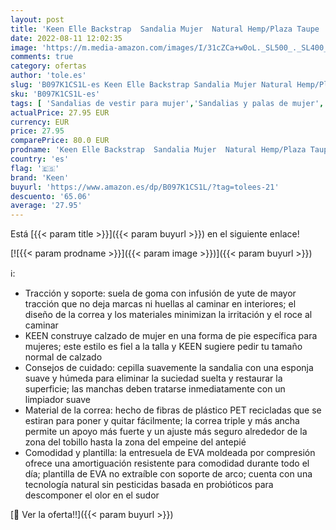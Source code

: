 ```yaml
---
layout: post
title: 'Keen Elle Backstrap  Sandalia Mujer  Natural Hemp/Plaza Taupe  37 EU'
date: 2022-08-11 12:02:35
image: 'https://m.media-amazon.com/images/I/31cZCa+w0oL._SL500_._SL400_.jpg'
comments: true
category: ofertas
author: 'tole.es'
slug: 'B097K1CS1L-es Keen Elle Backstrap Sandalia Mujer Natural Hemp/Plaza...'
sku: 'B097K1CS1L-es'
tags: [ 'Sandalias de vestir para mujer','Sandalias y palas de mujer','Zapatos','Zapatos para mujer','Zapatos y complementos','keen','sandalia','🇪🇸', ]
actualPrice: 27.95 EUR
currency: EUR
price: 27.95
comparePrice: 80.0 EUR
prodname: 'Keen Elle Backstrap  Sandalia Mujer  Natural Hemp/Plaza Taupe  37 EU'
country: 'es'
flag: '🇪🇸'
brand: 'Keen'
buyurl: 'https://www.amazon.es/dp/B097K1CS1L/?tag=tolees-21'
descuento: '65.06'
average: '27.95'
---
```


Está [{{< param title >}}]({{< param buyurl >}}) en el siguiente enlace!

[![{{< param prodname >}}]({{< param image >}})]({{< param buyurl >}})

ℹ️:

- Tracción y soporte: suela de goma con infusión de yute de mayor tracción que no deja marcas ni huellas al caminar en interiores; el diseño de la correa y los materiales minimizan la irritación y el roce al caminar
- KEEN construye calzado de mujer en una forma de pie específica para mujeres; este estilo es fiel a la talla y KEEN sugiere pedir tu tamaño normal de calzado
- Consejos de cuidado: cepilla suavemente la sandalia con una esponja suave y húmeda para eliminar la suciedad suelta y restaurar la superficie; las manchas deben tratarse inmediatamente con un limpiador suave
- Material de la correa: hecho de fibras de plástico PET recicladas que se estiran para poner y quitar fácilmente; la correa triple y más ancha permite un apoyo más fuerte y un ajuste más seguro alrededor de la zona del tobillo hasta la zona del empeine del antepié
- Comodidad y plantilla: la entresuela de EVA moldeada por compresión ofrece una amortiguación resistente para comodidad durante todo el día; plantilla de EVA no extraíble con soporte de arco; cuenta con una tecnología natural sin pesticidas basada en probióticos para descomponer el olor en el sudor

[🛒 Ver la oferta!!]({{< param buyurl >}})
